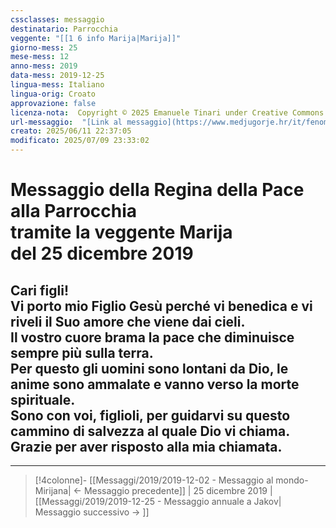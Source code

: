 ```yaml
---
cssclasses: messaggio
destinatario: Parrocchia
veggente: "[[1 6 info Marija|Marija]]"
giorno-mess: 25
mese-mess: 12
anno-mess: 2019
data-mess: 2019-12-25
lingua-mess: Italiano
lingua-orig: Croato
approvazione: false
licenza-nota:  Copyright © 2025 Emanuele Tinari under Creative Commons BY-NC-SA 4.0 https://creativecommons.org/licenses/by-nc-sa/4.0/
url-messaggio:  "[Link al messaggio](https://www.medjugorje.hr/it/fenomeno-di-medjugorje/messaggi-della-madonna/?datum=2019-12-25)"
creato: 2025/06/11 22:37:05
modificato: 2025/07/09 23:33:02
---
```


# Messaggio della Regina della Pace<br>alla Parrocchia<br>tramite la veggente Marija<br>del 25 dicembre 2019

## Cari figli!<br>Vi porto mio Figlio Gesù perché vi benedica e vi riveli il Suo amore che viene dai cieli.<br>Il vostro cuore brama la pace che diminuisce sempre più sulla terra.<br>Per questo gli uomini sono lontani da Dio, le anime sono ammalate e vanno verso la morte spirituale.<br>Sono con voi, figlioli, per guidarvi su questo cammino di salvezza al quale Dio vi chiama.<br>Grazie per aver risposto alla mia chiamata.

***

> [!4colonne]- [[Messaggi/2019/2019-12-02 - Messaggio al mondo-Mirijana| ← Messaggio precedente]] | 25 dicembre 2019 | [[Messaggi/2019/2019-12-25 - Messaggio annuale a Jakov| Messaggio successivo → ]]
